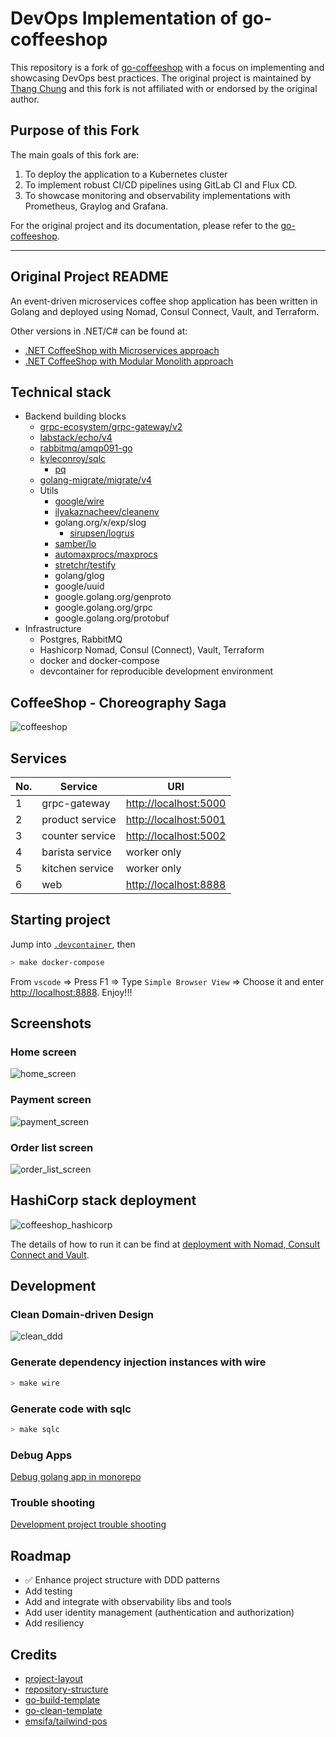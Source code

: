 # DevOps Implementation of go-coffeeshop

This repository is a fork of [go-coffeeshop](https://github.com/thangchung/go-coffeeshop) with a focus on implementing and showcasing DevOps best practices. The original project is maintained by [Thang Chung](https://github.com/thangchung) and this fork is not affiliated with or endorsed by the original author.

## Purpose of this Fork

The main goals of this fork are:

1. To deploy the application to a Kubernetes cluster
2. To implement robust CI/CD pipelines using GitLab CI and Flux CD.
3. To showcase monitoring and observability implementations with Prometheus, Graylog and Grafana.

For the original project and its documentation, please refer to the [go-coffeeshop](https://github.com/thangchung/go-coffeeshop).

---

## Original Project README

An event-driven microservices coffee shop application has been written in Golang and deployed using Nomad, Consul Connect, Vault, and Terraform.

Other versions in .NET/C# can be found at:

- [.NET CoffeeShop with Microservices approach](https://github.com/thangchung/coffeeshop-on-nomad)
- [.NET CoffeeShop with Modular Monolith approach](https://github.com/thangchung/coffeeshop-modular)

## Technical stack

- Backend building blocks
  - [grpc-ecosystem/grpc-gateway/v2](https://github.com/grpc-ecosystem/grpc-gateway)
  - [labstack/echo/v4](https://github.com/labstack/echo)
  - [rabbitmq/amqp091-go](https://github.com/rabbitmq/amqp091-go)
  - [kyleconroy/sqlc](https://github.com/kyleconroy/sqlc)
    - [pq](github.com/lib/pq)
  - [golang-migrate/migrate/v4](https://github.com/golang-migrate/migrate)
  - Utils
    - [google/wire](github.com/google/wire)
    - [ilyakaznacheev/cleanenv](https://github.com/ilyakaznacheev/cleanenv)
    - golang.org/x/exp/slog
      - [sirupsen/logrus](https://github.com/sirupsen/logrus)
    - [samber/lo](https://github.com/samber/lo)
    - [automaxprocs/maxprocs](go.uber.org/automaxprocs/maxprocs)
    - [stretchr/testify](github.com/stretchr/testify)
    - golang/glog
    - google/uuid
    - google.golang.org/genproto
    - google.golang.org/grpc
    - google.golang.org/protobuf
- Infrastructure
  - Postgres, RabbitMQ
  - Hashicorp Nomad, Consul (Connect), Vault, Terraform
  - docker and docker-compose
  - devcontainer for reproducible development environment

## CoffeeShop - Choreography Saga

![coffeeshop](docs/coffeeshop.svg)

## Services

No. | Service | URI
--- | --- | ---
1 | grpc-gateway | [http://localhost:5000](http://localhost:5000)
2 | product service | [http://localhost:5001](http://localhost:5001)
3 | counter service | [http://localhost:5002](http://localhost:5002)
4 | barista service | worker only
5 | kitchen service | worker only
6 | web | [http://localhost:8888](http://localhost:8888)

## Starting project

Jump into [`.devcontainer`](https://code.visualstudio.com/docs/devcontainers/containers), then

```bash
> make docker-compose
```

From `vscode` => Press F1 => Type `Simple Browser View` => Choose it and enter [http://localhost:8888](http://localhost:8888).
Enjoy!!!

## Screenshots

### Home screen

![home_screen](docs/home_screen.png)

### Payment screen

![payment_screen](docs/payment_screen.png)

### Order list screen

![order_list_screen](docs/order_list_screen.png)

## HashiCorp stack deployment

![coffeeshop_hashicorp](docs/coffeeshop_hashicorp.svg)

The details of how to run it can be find at [deployment with Nomad, Consult Connect and Vault](build/README.md).

## Development

### Clean Domain-driven Design

![clean_ddd](docs/clean_ddd.svg)

### Generate dependency injection instances with wire

```bash
> make wire
```

### Generate code with sqlc

```bash
> make sqlc
```

### Debug Apps

[Debug golang app in monorepo](https://github.com/thangchung/go-coffeeshop/wiki/Golang#debug-app-in-monorepo)

### Trouble shooting

[Development project trouble shooting](https://github.com/thangchung/go-coffeeshop/wiki#trouble-shooting)

## Roadmap

- ✅ Enhance project structure with DDD patterns
- Add testing
- Add and integrate with observability libs and tools
- Add user identity management (authentication and authorization)
- Add resiliency

## Credits

- [project-layout](https://github.com/golang-standards/project-layout)
- [repository-structure](https://peter.bourgon.org/go-best-practices-2016/#repository-structure)
- [go-build-template](https://github.com/thockin/go-build-template)
- [go-clean-template](https://github.com/evrone/go-clean-template)
- [emsifa/tailwind-pos](https://github.com/emsifa/tailwind-pos)

